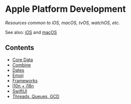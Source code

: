 # Apple Platform Development

*Resources common to iOS, macOS, tvOS, watchOS, etc.*

See also: [iOS](../ios) and [macOS](../macos)

## Contents

- [Core Data](./core_data.md)
- [Combine](./combine.md)
- [Dates](./dates.md)
- [Emoji](./emoji.md)
- [Frameworks](./frameworks.md)
- [l10n + i18n](./l10n+i18n.md)
- [SwiftUI](./swiftui.md)
- [Threads, Queues, GCD](../ios/threads_and_queues.md)
